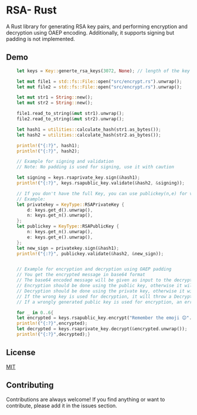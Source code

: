
# RSA- Rust

A Rust library for generating RSA key pairs, and performing encryption and decryption using OAEP encoding. Additionally, it supports signing but padding is not implemented.




## Demo

```rust 
    let keys = Key::generte_rsa_keys(3072, None); // length of the key

    let mut file1 = std::fs::File::open("src/encrypt.rs").unwrap();
    let mut file2 = std::fs::File::open("src/encrypt.rs").unwrap();

    let mut str1 = String::new();
    let mut str2 = String::new();

    file1.read_to_string(&mut str1).unwrap();
    file2.read_to_string(&mut str2).unwrap();

    let hash1 = utilities::calculate_hash(str1.as_bytes());
    let hash2 = utilities::calculate_hash(str2.as_bytes());

    println!("{:?}", hash1);
    println!("{:?}", hash2);

    // Example for signing and validation
    // Note: No padding is used for signing, use it with caution

    let signing = keys.rsaprivate_key.sign(&hash1);
    println!("{:?}", keys.rsapublic_key.validate(&hash2, &signing));

    // If you don't have the full Key, you can use publickey(n,e) for validation and privatekey(d,n) for signing
    // Example:
    let privatekey = KeyType::RSAPrivateKey {
        d: keys.get_d().unwrap(),
        n: keys.get_n().unwrap(),
    };
    let publickey = KeyType::RSAPublicKey {
        n: keys.get_n().unwrap(),
        e: keys.get_e().unwrap(),
    };
    let new_sign = privatekey.sign(&hash1);
    println!("{:?}", publickey.validate(&hash2, &new_sign));


    // Example for encryption and decryption using OAEP padding
    // You get the encrypted message in base64 format
    // The base64 encoded message will be given as input to the decrypt function
    // Encryption should be done using the public key, otherwise it will throw an InvalidKeyTypeError
    // Decryption should be done using the private key, otherwise it will throw an InvalidKeyTypeError
    // If the wrong key is used for decryption, it will throw a DecryptionFailed error or DecodingError
    // If a wrongly generated public key is used for encryption, an error will be thrown

    for _ in 0..6{
    let encrypted = keys.rsapublic_key.encrypt("Remember the emoji 😊".as_bytes());
    println!("{:?}",encrypted);
    let decrypted = keys.rsaprivate_key.decrypt(&encrypted.unwrap());
    println!("{:?}",decrypted);}

```


## License

[MIT](https://choosealicense.com/licenses/mit/)


## Contributing

Contributions are always welcome! If you find anything or want to contribute, please add it in the issues section.

